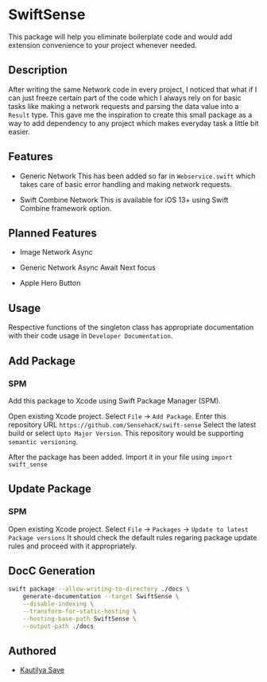 # SwiftSense

This package will help you eliminate boilerplate code and would add extension convenience to your project whenever needed.

## Description

After writing the same Network code in every project, I noticed that what if I can just freeze certain part of the code which I always rely on for basic tasks like making a network requests and parsing the data value into a `Result` type.  This gave me the inspiration to create this small package as a way to add dependency to any project which makes everyday task a little bit easier.






## Features


- Generic Network
    This has been added so far in `Webservice.swift` which takes care of basic error handling and making network requests.

- Swift Combine Network 
    This is available for iOS 13+ using Swift Combine framework option.
    
    


## Planned Features

- Image Network Async

- Generic Network Async Await
    Next focus

- Apple Hero Button


## Usage

Respective functions of the singleton class has appropriate documentation with their code usage in `Developer Documentation`.


## Add Package

### SPM

Add this package to Xcode using Swift Package Manager (SPM).

Open existing Xcode project. Select `File` -> `Add Package`.
Enter this repository URL `https://github.com/SensehacK/swift-sense`
Select the latest build or select `Upto Major Version`. This repository would be supporting `semantic versioning`.

After the package has been added. Import it in your file using 
`import swift_sense`


## Update Package

### SPM
Open existing Xcode project. Select `File` -> `Packages` -> `Update to latest Package versions`
It should check the default rules regaring package update rules and proceed with it appropriately.


## DocC Generation

```bash
swift package --allow-writing-to-directory ./docs \
    generate-documentation --target SwiftSense \
    --disable-indexing \
    --transform-for-static-hosting \
    --hosting-base-path SwiftSense \
    --output-path ./docs

```

## Authored

- [Kautilya Save](https://www.linkedin.com/in/kautilyasave/)
